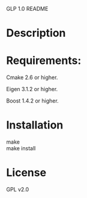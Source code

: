 GLP 1.0 README

# Description

# Requirements:
Cmake 2.6 or higher.

Eigen 3.1.2 or higher.

Boost 1.4.2 or higher.

# Installation
make  
make install

# License
GPL v2.0
